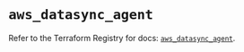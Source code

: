 # `aws_datasync_agent`

Refer to the Terraform Registry for docs: [`aws_datasync_agent`](https://registry.terraform.io/providers/hashicorp/aws/6.2.0/docs/resources/datasync_agent).

